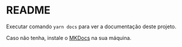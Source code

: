# README

Executar comando `yarn docs` para ver a documentação deste projeto.

Caso não tenha, instale o [MKDocs](https://www.mkdocs.org/user-guide/installation/) na sua máquina.
